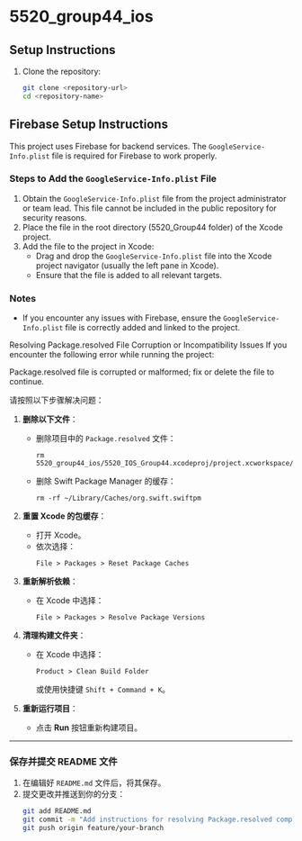 # 5520_group44_ios

## Setup Instructions
1. Clone the repository:
   ```bash
   git clone <repository-url>
   cd <repository-name>
   ```


## Firebase Setup Instructions

This project uses Firebase for backend services. The `GoogleService-Info.plist` file is required for Firebase to work properly.

### Steps to Add the `GoogleService-Info.plist` File
1. Obtain the `GoogleService-Info.plist` file from the project administrator or team lead. This file cannot be included in the public repository for security reasons.
2. Place the file in the root directory (5520_Group44 folder) of the Xcode project.
3. Add the file to the project in Xcode:
   - Drag and drop the `GoogleService-Info.plist` file into the Xcode project navigator (usually the left pane in Xcode).
   - Ensure that the file is added to all relevant targets.

### Notes
- If you encounter any issues with Firebase, ensure the `GoogleService-Info.plist` file is correctly added and linked to the project.


Resolving Package.resolved File Corruption or Incompatibility Issues
If you encounter the following error while running the project:

Package.resolved file is corrupted or malformed; fix or delete the file to continue.


请按照以下步骤解决问题：

1. **删除以下文件**：
   - 删除项目中的 `Package.resolved` 文件：
     ```
     rm 5520_group44_ios/5520_IOS_Group44.xcodeproj/project.xcworkspace/xcshareddata/swiftpm/Package.resolved
     ```
   - 删除 Swift Package Manager 的缓存：
     ```
     rm -rf ~/Library/Caches/org.swift.swiftpm
     ```

2. **重置 Xcode 的包缓存**：
   - 打开 Xcode。
   - 依次选择：
     ```
     File > Packages > Reset Package Caches
     ```

3. **重新解析依赖**：
   - 在 Xcode 中选择：
     ```
     File > Packages > Resolve Package Versions
     ```

4. **清理构建文件夹**：
   - 在 Xcode 中选择：
     ```
     Product > Clean Build Folder
     ```
     或使用快捷键 `Shift + Command + K`。

5. **重新运行项目**：
   - 点击 **Run** 按钮重新构建项目。

---

### **保存并提交 README 文件**

1. 在编辑好 `README.md` 文件后，将其保存。
2. 提交更改并推送到你的分支：
   ```bash
   git add README.md
   git commit -m "Add instructions for resolving Package.resolved compatibility issues"
   git push origin feature/your-branch

